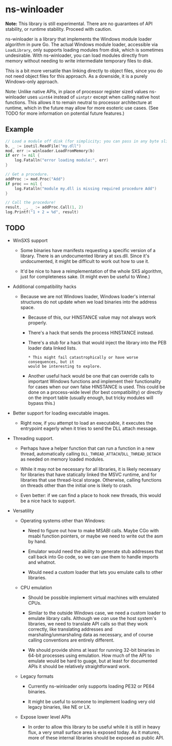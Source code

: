 # ns-winloader

**Note:** This library is still experimental. There are no guarantees of API stability, or runtime stability. Proceed with caution.

ns-winloader is a library that implements the Windows module loader algorithm in pure Go. The actual Windows module loader, accessible via `LoadLibrary`, only supports loading modules from disk, which is sometimes undesirable. With ns-winloader, you can load modules directly from memory without needing to write intermediate temporary files to disk.

This is a bit more versatile than linking directly to object files, since you do not need object files for this approach. As a downside, it is a purely Windows-only approach.

Note: Unlike native APIs, in place of processor register sized values ns-winloader uses `uint64` instead of `uintptr` except when calling native host functions. This allows it to remain neutral to processor architecture at runtime, which in the future may allow for more esoteric use cases. (See TODO for more information on potential future features.)

## Example

```go
// Load a module off disk (for simplicity; you can pass in any byte slice.)
b, _ := ioutil.ReadFile("my.dll")
mod, err := winloader.LoadFromMemory(b)
if err != nil {
    log.Fatalln("error loading module:", err)
}

// Get a procedure.
addProc := mod.Proc("Add")
if proc == nil {
    log.Fatalln("module my.dll is missing required procedure Add")
}

// Call the procedure!
result, _, _ := addProc.Call(1, 2)
log.Printf("1 + 2 = %d", result)
```

## TODO

- WinSXS support

  - Some binaries have manifests requesting a specific version of a library.
    There is an undocumented library at sxs.dll. Since it's undocumented,
    it might be difficult to work out how to use it.

  - It'd be nice to have a reimplementation of the whole SXS algorithm, just
    for completeness sake. (It might even be useful to Wine.)

- Additional compatibility hacks

  - Because we are not Windows loader, Windows loader's internal structures
    do not update when we load binaries into the address space.

    - Because of this, our HINSTANCE value may not always work properly.

    - There's a hack that sends the process HINSTANCE instead.

    - There's a stub for a hack that would inject the library into the PEB
      loader data linked lists.

          * This might fail catastrophically or have worse consequences, but it
          would be interesting to explore.

    - Another useful hack would be one that can override calls to important
      Windows functions and implement their functionality for cases when our
      own false HINSTANCE is used. This could be done on a process-wide level
      (for best compatibility) or directly on the import table (usually enough,
      but tricky modules will bypass this.)

- Better support for loading executable images.

  - Right now, if you attempt to load an executable, it executes the
    entrypoint eagerly when it tries to send the DLL attach message.

- Threading support.

  - Perhaps have a helper function that can run a function in a new thread,
    automatically calling `DLL_THREAD_ATTACH`/`DLL_THREAD_DETACH` as needed
    on memory loaded modules.

  - While it may not be necessary for all libraries, it is likely necessary
    for libraries that have statically linked the MSVC runtime, and for
    libraries that use thread-local storage. Otherwise, calling functions on
    threads other than the initial one is likely to crash.

  - Even better: if we can find a place to hook new threads, this would be a
    nice hack to support.

- Versatility

  - Operating systems other than Windows:

    - Need to figure out how to make MSABI calls. Maybe CGo with msabi
      function pointers, or maybe we need to write out the asm by hand.

    - Emulator would need the ability to generate stub addresses that call
      back into Go code, so we can use them to handle imports and whatnot.

    - Would need a custom loader that lets you emulate calls to other
      libraries.

  - CPU emulation

    - Should be possible implement virtual machines with emulated CPUs.

    - Similar to the outside Windows case, we need a custom loader to
      emulate library calls. Although we _can_ use the host system's
      libraries, we need to translate API calls so that they work
      correctly, like translating addresses and marshaling/unmarshaling
      data as necessary, and of course calling conventions are entirely
      different.

    - We should provide shims at least for running 32-bit binaries in
      64-bit processes using emulation. How much of the API to emulate
      would be hard to guage, but at least for documented APIs it should
      be relatively straightforward work.

  - Legacy formats

    - Currently ns-winloader only supports loading PE32 or PE64 binaries.

    - It might be useful to someone to implement loading very old legacy
      binaries, like NE or LX.

  - Expose lower level APIs

    - In order to allow this library to be useful while it is still in
      heavy flux, a very small surface area is exposed today. As it
      matures, more of these internal libraries should be exposed as
      public API.
